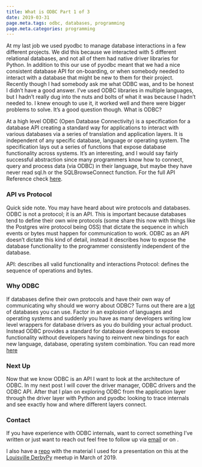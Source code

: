 ```yaml
---
title: What is ODBC Part 1 of 3
date: 2019-03-31
page.meta.tags: odbc, databases, programming
page.meta.categories: programming
---
```


At my last job we used pyodbc to manage database interactions in a few different projects. We did this because we
interacted with 5 different relational databases, and not all of them had native driver libraries for Python. In
addition to this our use of pyodbc meant that we had a nice consistent database API for on-boarding, or when somebody
needed to interact with a database that might be new to them for their project. Recently though I had somebody ask me
what ODBC was, and to be honest I didn’t have a good answer. I’ve used ODBC libraries in multiple languages, but I
hadn’t really dug into the nuts and bolts of what it was because I hadn’t needed to. I knew enough to use it, it worked
well and there were bigger problems to solve. It’s a good question though. What is ODBC?

At a high level ODBC (Open Database Connectivity) is a specification for a database API creating a standard way for
applications to interact with various databases via a series of translation and application layers. It is independent of
any specific database, language or operating system. The specification lays out a series of functions that expose
database functionality across systems. It’s an interesting, and I would say fairly successful abstraction since many
programmers know how to connect, query and process data (via ODBC) in their language, but maybe they have never read
sql.h or the SQLBrowseConnect function. For the full API Reference
check [here](https://docs.microsoft.com/en-us/sql/odbc/reference/syntax/odbc-api-reference?view=sql-server-2017).

### API vs Protocol

Quick side note. You may have heard about wire protocols and databases. ODBC is not a protocol; it is an API. This is
important because databases tend to define their own wire protocols (some share this now with things like the Postgres
wire protocol being OSS) that dictate the sequence in which events or bytes must happen for communication to work. ODBC
as an API doesn’t dictate this kind of detail, instead it describes how to expose the database functionality to the
programmer consistently independent of the database.

API: describes all valid functionality and interactions Protocol: defines the sequence of operations and bytes.

### Why ODBC

If databases define their own protocols and have their own way of communicating why should we worry about ODBC? Turns
out there are a [lot](https://hpi.de/naumann/projects/rdbms-genealogy.html) of databases you can use. Factor in an
explosion of languages and operating systems and suddenly you have as many developers writing low level wrappers for
database drivers as you do building your actual product. Instead ODBC provides a standard for database developers to
expose functionality without developers having to reinvent new bindings for each new language, database, operating
system combination. You can read
more [here](https://docs.microsoft.com/en-us/sql/odbc/reference/why-was-odbc-created?view=sql-server-2017)

### Next Up

Now that we know ODBC is an API I want to look at the architecture of ODBC. In my next post I will cover the driver
manager, ODBC drivers and the ODBC API. After that I plan on exploring ODBC from the application layer through the
driver layer with Python and pyodbc looking to trace internals and see exactly how and where different layers connect.

### Contact

If you have experience with ODBC internals, want to correct something I’ve written or just want to reach out feel free
to follow up via [email](mailto:alexander.hagerman@icloud.com) or on .

I also have a [repo](https://github.com/n0mn0m/presentations) with the material I used for a presentation on this at
the [Louisville DerbyPy](https://www.meetup.com/derbypy/) meetup in March of 2019.

